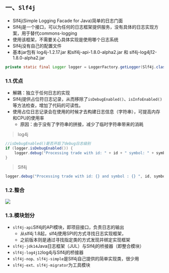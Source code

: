 ## 一、`Slf4j`

- Slf4j(Simple Logging Facade for Java)简单的日志门面
- Slf4j是一个接口，可以为任何的日志框架提供服务，没有具体的日志实现方案，用于替代commons-logging
- 使用该框架，不需要关心具体实现是使用哪个日志系统
- Slf4j没有自己的配置文件
- 基本jar包有 log4j-1.2.17.jar 和slf4j-api-1.8.0-alpha2.jar 和 slf4j-log4j12-1.8.0-alpha2.jar

```java
private static final Logger logger = LoggerFactory.getLogger(Slf4j.class);
```





### 1.1.优点

- 解耦：独立于任何日志的实现
- Slf4j提供占位符日志记录，从而移除了`isDebugEnabled()`、`isInfoEnabled()`等方法检查，增加了代码的可读性。
- 使用占位日志记录会在使用的时候才去构建日志信息（字符串），可提高内存和CPU的使用率
  - 原因：由于没有了字符串的拼接，减少了临时字符串带来的消耗

> log4j

```java
//isDebugEnabled()是否开启了debug日志级别
if (logger.isDebugEnabled()) {
    logger.debug("Processing trade with id: " + id + " symbol: " + symbol);
}
```

> Slf4j

```java
logger.debug("Processing trade with id: {} and symbol : {} ", id, symbol);
```

### 1.2.整合

![](E:\typora\images\concrete-bindings.png)



### 1.3.模块划分

- `slf4j-api`Slf4j的API模块，即项目接口，负责日志的输出
  - 从slf4j 1.8起，slf4j使用SPI的方式寻找日志实现框架，
  - 之前版本则是通过寻找指定类的方式发现并绑定实现框架
- `slf4j-jdk14`Java日志框架（JUL）与Slf4j的桥接器（即整合模块）
- `slf4j-log4j12`log4j与Slf4j的桥接器
- `slf4j-nop、slf4j-simple`是Slf4j自己提供的简单实现类，很少用
- `slf4j-ext、slf4j-migrator`为工具模块